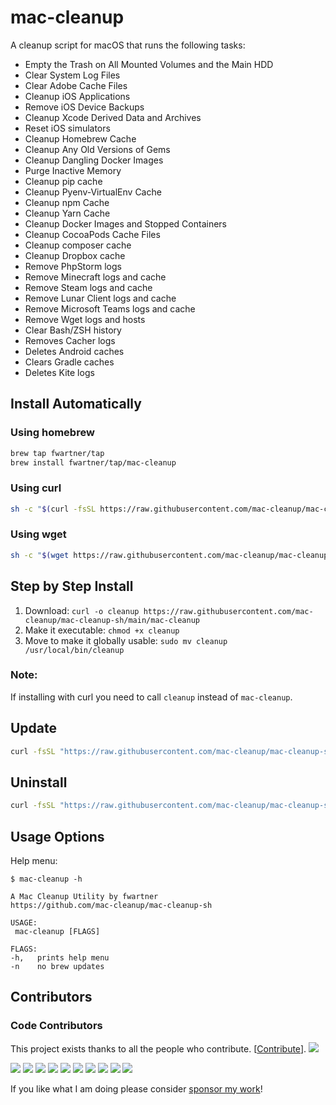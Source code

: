 # mac-cleanup
A cleanup script for macOS that runs the following tasks:

* Empty the Trash on All Mounted Volumes and the Main HDD
* Clear System Log Files
* Clear Adobe Cache Files
* Cleanup iOS Applications
* Remove iOS Device Backups
* Cleanup Xcode Derived Data and Archives
* Reset iOS simulators
* Cleanup Homebrew Cache
* Cleanup Any Old Versions of Gems
* Cleanup Dangling Docker Images
* Purge Inactive Memory
* Cleanup pip cache
* Cleanup Pyenv-VirtualEnv Cache
* Cleanup npm Cache
* Cleanup Yarn Cache
* Cleanup Docker Images and Stopped Containers
* Cleanup CocoaPods Cache Files
* Cleanup composer cache
* Cleanup Dropbox cache
* Remove PhpStorm logs
* Remove Minecraft logs and cache
* Remove Steam logs and cache
* Remove Lunar Client logs and cache
* Remove Microsoft Teams logs and cache
* Remove Wget logs and hosts
* Clear Bash/ZSH history
* Removes Cacher logs
* Deletes Android caches
* Clears Gradle caches
* Deletes Kite logs

## Install Automatically

### Using homebrew

```bash
brew tap fwartner/tap
brew install fwartner/tap/mac-cleanup
```

### Using curl

```bash
sh -c "$(curl -fsSL https://raw.githubusercontent.com/mac-cleanup/mac-cleanup-sh/main/installer.sh)"
```

### Using wget

```bash
sh -c "$(wget https://raw.githubusercontent.com/mac-cleanup/mac-cleanup-sh/main/installer.sh -O -)"
```

## Step by Step Install

1. Download: `curl -o cleanup https://raw.githubusercontent.com/mac-cleanup/mac-cleanup-sh/main/mac-cleanup`
2. Make it executable: `chmod +x cleanup`
3. Move to make it globally usable: `sudo mv cleanup /usr/local/bin/cleanup`

### Note:
If installing with curl you need to call `cleanup` instead of `mac-cleanup`.

## Update

```bash
curl -fsSL "https://raw.githubusercontent.com/mac-cleanup/mac-cleanup-sh/main/installer.sh" | bash -s update
```

## Uninstall

```bash
curl -fsSL "https://raw.githubusercontent.com/mac-cleanup/mac-cleanup-sh/main/installer.sh" | bash -s uninstall
```

## Usage Options

Help menu:

```
$ mac-cleanup -h

A Mac Cleanup Utility by fwartner
https://github.com/mac-cleanup/mac-cleanup-sh

USAGE:
 mac-cleanup [FLAGS]

FLAGS:
-h,   prints help menu
-n    no brew updates
```

## Contributors

### Code Contributors

This project exists thanks to all the people who contribute. [[Contribute](CONTRIBUTING.md)].
<a href="https://github.com/mac-cleanup/mac-cleanup-sh/graphs/contributors"><img src="https://opencollective.com/mac-cleanup/contributors.svg?width=890&button=false" /></a>

<a href="https://opencollective.com/mac-cleanup/organization/0/website"><img src="https://opencollective.com/mac-cleanup/organization/0/avatar.svg"></a>
<a href="https://opencollective.com/mac-cleanup/organization/1/website"><img src="https://opencollective.com/mac-cleanup/organization/1/avatar.svg"></a>
<a href="https://opencollective.com/mac-cleanup/organization/2/website"><img src="https://opencollective.com/mac-cleanup/organization/2/avatar.svg"></a>
<a href="https://opencollective.com/mac-cleanup/organization/3/website"><img src="https://opencollective.com/mac-cleanup/organization/3/avatar.svg"></a>
<a href="https://opencollective.com/mac-cleanup/organization/4/website"><img src="https://opencollective.com/mac-cleanup/organization/4/avatar.svg"></a>
<a href="https://opencollective.com/mac-cleanup/organization/5/website"><img src="https://opencollective.com/mac-cleanup/organization/5/avatar.svg"></a>
<a href="https://opencollective.com/mac-cleanup/organization/6/website"><img src="https://opencollective.com/mac-cleanup/organization/6/avatar.svg"></a>
<a href="https://opencollective.com/mac-cleanup/organization/7/website"><img src="https://opencollective.com/mac-cleanup/organization/7/avatar.svg"></a>
<a href="https://opencollective.com/mac-cleanup/organization/8/website"><img src="https://opencollective.com/mac-cleanup/organization/8/avatar.svg"></a>
<a href="https://opencollective.com/mac-cleanup/organization/9/website"><img src="https://opencollective.com/mac-cleanup/organization/9/avatar.svg"></a>

If you like what I am doing please consider [sponsor my work](https://github.com/sponsors/fwartner)!
